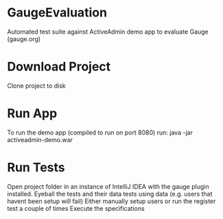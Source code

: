 # GaugeEvaluation
Automated test suite against ActiveAdmin demo app to evaluate Gauge (gauge.org)

# Download Project
Clone project to disk

# Run App
To run the demo app (compiled to run on port 8080) run:
java -jar activeadmin-demo.war

# Run Tests
Open project folder in an instance of IntelliJ IDEA with the gauge plugin installed. 
Eyeball the tests and their data tests using data (e.g. users that havent been setup will fail)
Either manually setup users or run the register test a couple of times
Execute the specifications
